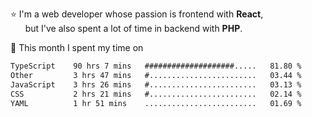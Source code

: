 ⭐ I'm a web developer whose passion is frontend with <b>React</b>,<br/>
&nbsp; &nbsp; &nbsp; but I've also spent a lot of time in backend with <b>PHP</b>.

📅 This month I spent my time on

<!--START_SECTION:waka-->

```txt
TypeScript    90 hrs 7 mins   ####################.....   81.80 %
Other         3 hrs 47 mins   #........................   03.44 %
JavaScript    3 hrs 26 mins   #........................   03.13 %
CSS           2 hrs 21 mins   #........................   02.14 %
YAML          1 hr 51 mins    .........................   01.69 %
```

<!--END_SECTION:waka-->
